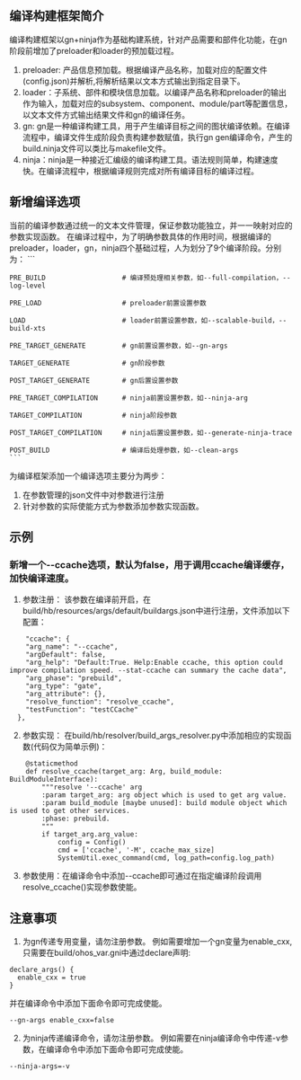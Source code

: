 ## 编译构建框架简介
编译构建框架以gn+ninja作为基础构建系统，针对产品需要和部件化功能，在gn阶段前增加了preloader和loader的预加载过程。

1. preloader: 产品信息预加载。根据编译产品名称，加载对应的配置文件(config.json)并解析,将解析结果以文本方式输出到指定目录下。
2. loader：子系统、部件和模块信息加载。以编译产品名称和preloader的输出作为输入，加载对应的subsystem、component、module/part等配置信息，以文本文件方式输出结果文件和gn的编译任务。
3. gn: gn是一种编译构建工具，用于产生编译目标之间的图状编译依赖。在编译流程中，编译文件生成阶段负责构建参数赋值，执行gn gen编译命令，产生的build.ninja文件可以类比与makefile文件。
4. ninja：ninja是一种接近汇编级的编译构建工具。语法规则简单，构建速度快。在编译流程中，根据编译规则完成对所有编译目标的编译过程。


## 新增编译选项
当前的编译参数通过统一的文本文件管理，保证参数功能独立，并一一映射对应的参数实现函数。
在编译过程中，为了明确参数具体的作用时间，根据编译的preloader，loader，gn，ninja四个基础过程，人为划分了9个编译阶段。分别为：
    ```

    PRE_BUILD                   # 编译预处理相关参数，如--full-compilation，--log-level

    PRE_LOAD                    # preloader前置设置参数

    LOAD                        # loader前置设置参数，如--scalable-build，--build-xts

    PRE_TARGET_GENERATE         # gn前置设置参数，如--gn-args

    TARGET_GENERATE             # gn阶段参数

    POST_TARGET_GENERATE        # gn后置设置参数

    PRE_TARGET_COMPILATION      # ninja前置设置参数，如--ninja-arg
    
    TARGET_COMPILATION          # ninja阶段参数

    POST_TARGET_COMPILATION     # ninja后置设置参数，如--generate-ninja-trace

    POST_BUILD                  # 编译后处理参数，如--clean-args
    ```

为编译框架添加一个编译选项主要分为两步：

1. 在参数管理的json文件中对参数进行注册
2. 针对参数的实际使能方式为参数添加参数实现函数。

## 示例
### 新增一个--ccache选项，默认为false，用于调用ccache编译缓存，加快编译速度。
1. 参数注册：
该参数在编译前开启，在build/hb/resources/args/default/buildargs.json中进行注册，文件添加以下配置：
```
    "ccache": {
    "arg_name": "--ccache",
    "argDefault": false,
    "arg_help": "Default:True. Help:Enable ccache, this option could improve compilation speed. --stat-ccache can summary the cache data",
    "arg_phase": "prebuild",
    "arg_type": "gate",
    "arg_attribute": {},
    "resolve_function": "resolve_ccache",
    "testFunction": "testCCache"
  },
```

2. 参数实现：
在build/hb/resolver/build_args_resolver.py中添加相应的实现函数(代码仅为简单示例)：
```
    @staticmethod
    def resolve_ccache(target_arg: Arg, build_module: BuildModuleInterface):
        """resolve '--ccache' arg
        :param target_arg: arg object which is used to get arg value.
        :param build_module [maybe unused]: build module object which is used to get other services.
        :phase: prebuild.
        """
        if target_arg.arg_value:
            config = Config()
            cmd = ['ccache', '-M', ccache_max_size]
            SystemUtil.exec_command(cmd, log_path=config.log_path)
```

3. 参数使用：在编译命令中添加--ccache即可通过在指定编译阶段调用resolve_ccache()实现参数使能。


## 注意事项
1. 为gn传递专用变量，请勿注册参数。
例如需要增加一个gn变量为enable_cxx,只需要在build/ohos_var.gni中通过declare声明:
```
declare_args() {
  enable_cxx = true
}
```
并在编译命令中添加下面命令即可完成使能。
```
--gn-args enable_cxx=false
```


2. 为ninja传递编译命令，请勿注册参数。
例如需要在ninja编译命令中传递-v参数，在编译命令中添加下面命令即可完成使能。
```
--ninja-args=-v
```
